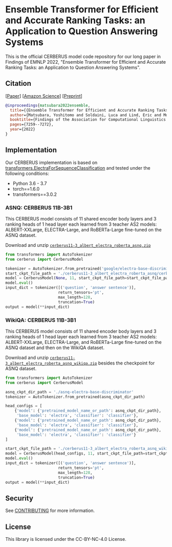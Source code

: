# Ensemble Transformer for Efficient and Accurate Ranking Tasks: an Application to Question Answering Systems

This is the official CERBERUS model code repository for our long paper in Findings of EMNLP 2022, 
"Ensemble Transformer for Efficient and Accurate Ranking Tasks: an Application to Question Answering Systems".

## Citation

[[Paper](https://aclanthology.org/2022.findings-emnlp.537/)] [[Amazon Science](https://www.amazon.science/publications/ensemble-transformer-for-efficient-and-accurate-ranking-tasks-an-application-to-question-answering-systems)] [[Preprint](https://arxiv.org/abs/2201.05767)]

```bibtex
@inproceedings{matsubara2022ensemble,
  title={{Ensemble Transformer for Efficient and Accurate Ranking Tasks: an Application to Question Answering Systems}},
  author={Matsubara, Yoshitomo and Soldaini, Luca and Lind, Eric and Moschitti, Alessandro},
  booktitle={Findings of the Association for Computational Linguistics: EMCNLP 2022},
  pages={7259--7272},
  year={2022}
}
```

## Implementation

Our CERBERUS implementation is based on [transformers.ElectraForSequenceClassification](https://huggingface.co/docs/transformers/model_doc/electra#transformers.ElectraForSequenceClassification) 
and tested under the following conditions:

- Python 3.6 - 3.7
- torch==1.6.0
- transformers==3.0.2

### ASNQ: CERBERUS 11B-3B1

This CERBERUS model consists of 11 shared encoder body layers and 3 ranking heads of 1 head layer each 
learned from 3 teacher AS2 models: ALBERT-XXLarge, ELECTRA-Large, and RoBERTa-Large fine-tuned on the ASNQ dataset.

Download and unzip [`cerberus11-3_albert_electra_roberta_asnq.zip`]()

```python
from transformers import AutoTokenizer
from cerberus import CerberusModel

tokenizer = AutoTokenizer.from_pretrained('google/electra-base-discriminator')
start_ckpt_file_path = './cerberus11-3_albert_electra_roberta_asnq/cerberus_model.pt'
model = CerberusModel(None, 11, start_ckpt_file_path=start_ckpt_file_path)
model.eval()
input_dict = tokenizer([('question', 'answer sentence')], 
                       return_tensors='pt',
                       max_length=128,
                       truncation=True)
output = model(**input_dict)

```

### WikiQA: CERBERUS 11B-3B1

This CERBERUS model consists of 11 shared encoder body layers and 3 ranking heads of 1 head layer each 
learned from 3 teacher AS2 models: ALBERT-XXLarge, ELECTRA-Large, and RoBERTa-Large fine-tuned on the ASNQ dataset 
and then on the WikiQA dataset.

Download and unzip [`cerberus11-3_albert_electra_roberta_asnq_wikiqa.zip`]() besides the checkpoint for ASNQ dataset.


```python
from transformers import AutoTokenizer
from cerberus import CerberusModel

asnq_ckpt_dir_path = './asnq-electra-base-discriminator'
tokenizer = AutoTokenizer.from_pretrained(asnq_ckpt_dir_path)

head_configs = [
    {'model': {'pretrained_model_name_or_path': asnq_ckpt_dir_path},
     'base_model': 'electra', 'classifier': 'classifier'},
    {'model': {'pretrained_model_name_or_path': asnq_ckpt_dir_path},
     'base_model': 'electra', 'classifier': 'classifier'},
    {'model': {'pretrained_model_name_or_path': asnq_ckpt_dir_path},
     'base_model': 'electra', 'classifier': 'classifier'}
]

start_ckpt_file_path = './cerberus11-3_albert_electra_roberta_asnq_wikiqa/cerberus_model.pt'
model = CerberusModel(head_configs, 11, start_ckpt_file_path=start_ckpt_file_path)
model.eval()
input_dict = tokenizer([('question', 'answer sentence')], 
                       return_tensors='pt',
                       max_length=128,
                       truncation=True)
output = model(**input_dict)
```

## Security

See [CONTRIBUTING](CONTRIBUTING.md#security-issue-notifications) for more information.

## License

This library is licensed under the CC-BY-NC-4.0 License.